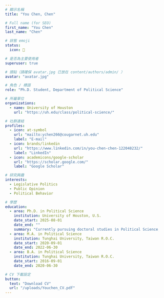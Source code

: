```yaml
---
# 顯示名稱
title: "You Chen, Chen"

# Full name (for SEO)
first_name: "You Chen"
last_name: "Chen"

# 狀態 emoji
status:
  icon: 🐶

# 是否為主要使用者
superuser: true

# 頭貼（請確保 avatar.jpg 已放在 content/authors/admin/ ）
avatar: "avatar.jpg"

# 角色 / 標語
role: "Ph.D. Student, Department of Political Science"

# 所屬單位
organizations:
  - name: University of Houston
    url: "https://uh.edu/class/political-science/"

# 社群連結
profiles:
  - icon: at-symbol
    url: "mailto:ychen266@cougarnet.uh.edu"
    label: "E-mail"
  - icon: brands/linkedin
    url: "https://www.linkedin.com/in/you-chen-chen-122048232/"
    label: "LinkedIn"
  - icon: academicons/google-scholar
    url: "https://scholar.google.com/"
    label: "Google Scholar"

# 研究興趣
interests:
  - Legislative Politics
  - Public Opinion
  - Political Behavior

# 學歷
education:
  - area: Ph.D. in Political Science
    institution: University of Houston, U.S.
    date_start: 2025-08-01
    date_end: ""
    summary: "Currently pursuing doctoral studies in Political Science, focusing on legislative politics, public opinion, and political behavior."
  - area: M.A. in Political Science
    institution: Tunghai University, Taiwan R.O.C.
    date_start: 2020-09-01
    date_end: 2022-06-30
  - area: B.A. in Political Science
    institution: Tunghai University, Taiwan R.O.C.
    date_start: 2016-09-01
    date_end: 2020-06-30

# CV 下載設定
button:
  text: "Download CV"
  url: "/uploads/Youchen_CV.pdf"
---
```


